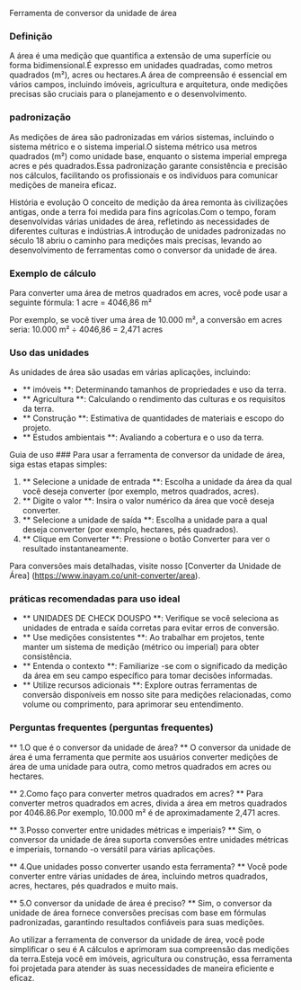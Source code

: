 Ferramenta de conversor da unidade de área

### Definição
A área é uma medição que quantifica a extensão de uma superfície ou forma bidimensional.É expresso em unidades quadradas, como metros quadrados (m²), acres ou hectares.A área de compreensão é essencial em vários campos, incluindo imóveis, agricultura e arquitetura, onde medições precisas são cruciais para o planejamento e o desenvolvimento.

### padronização
As medições de área são padronizadas em vários sistemas, incluindo o sistema métrico e o sistema imperial.O sistema métrico usa metros quadrados (m²) como unidade base, enquanto o sistema imperial emprega acres e pés quadrados.Essa padronização garante consistência e precisão nos cálculos, facilitando os profissionais e os indivíduos para comunicar medições de maneira eficaz.

História e evolução
O conceito de medição da área remonta às civilizações antigas, onde a terra foi medida para fins agrícolas.Com o tempo, foram desenvolvidas várias unidades de área, refletindo as necessidades de diferentes culturas e indústrias.A introdução de unidades padronizadas no século 18 abriu o caminho para medições mais precisas, levando ao desenvolvimento de ferramentas como o conversor da unidade de área.

### Exemplo de cálculo
Para converter uma área de metros quadrados em acres, você pode usar a seguinte fórmula:
1 acre = 4046,86 m²

Por exemplo, se você tiver uma área de 10.000 m², a conversão em acres seria:
10.000 m² ÷ 4046,86 = 2,471 acres

### Uso das unidades
As unidades de área são usadas em várias aplicações, incluindo:
- ** imóveis **: Determinando tamanhos de propriedades e uso da terra.
- ** Agricultura **: Calculando o rendimento das culturas e os requisitos da terra.
- ** Construção **: Estimativa de quantidades de materiais e escopo do projeto.
- ** Estudos ambientais **: Avaliando a cobertura e o uso da terra.

Guia de uso ###
Para usar a ferramenta de conversor da unidade de área, siga estas etapas simples:
1. ** Selecione a unidade de entrada **: Escolha a unidade da área da qual você deseja converter (por exemplo, metros quadrados, acres).
2. ** Digite o valor **: Insira o valor numérico da área que você deseja converter.
3. ** Selecione a unidade de saída **: Escolha a unidade para a qual deseja converter (por exemplo, hectares, pés quadrados).
4. ** Clique em Converter **: Pressione o botão Converter para ver o resultado instantaneamente.

Para conversões mais detalhadas, visite nosso [Converter da Unidade de Área] (https://www.inayam.co/unit-converter/area).

### práticas recomendadas para uso ideal
- ** UNIDADES DE CHECK DOUSPO **: Verifique se você seleciona as unidades de entrada e saída corretas para evitar erros de conversão.
- ** Use medições consistentes **: Ao trabalhar em projetos, tente manter um sistema de medição (métrico ou imperial) para obter consistência.
- ** Entenda o contexto **: Familiarize -se com o significado da medição da área em seu campo específico para tomar decisões informadas.
- ** Utilize recursos adicionais **: Explore outras ferramentas de conversão disponíveis em nosso site para medições relacionadas, como volume ou comprimento, para aprimorar seu entendimento.

### Perguntas frequentes (perguntas frequentes)

** 1.O que é o conversor da unidade de área? **
O conversor da unidade de área é uma ferramenta que permite aos usuários converter medições de área de uma unidade para outra, como metros quadrados em acres ou hectares.

** 2.Como faço para converter metros quadrados em acres? **
Para converter metros quadrados em acres, divida a área em metros quadrados por 4046.86.Por exemplo, 10.000 m² é de aproximadamente 2,471 acres.

** 3.Posso converter entre unidades métricas e imperiais? **
Sim, o conversor da unidade de área suporta conversões entre unidades métricas e imperiais, tornando -o versátil para várias aplicações.

** 4.Que unidades posso converter usando esta ferramenta? **
Você pode converter entre várias unidades de área, incluindo metros quadrados, acres, hectares, pés quadrados e muito mais.

** 5.O conversor da unidade de área é preciso? **
Sim, o conversor da unidade de área fornece conversões precisas com base em fórmulas padronizadas, garantindo resultados confiáveis ​​para suas medições.

Ao utilizar a ferramenta de conversor da unidade de área, você pode simplificar o seu é A cálculos e aprimoram sua compreensão das medições da terra.Esteja você em imóveis, agricultura ou construção, essa ferramenta foi projetada para atender às suas necessidades de maneira eficiente e eficaz.